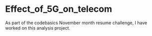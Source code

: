 # Effect_of_5G_on_telecom
As part of the codebasics November month resume challenge, I have worked on this analysis project.

